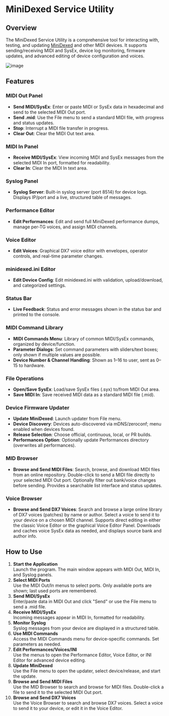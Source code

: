 # MiniDexed Service Utility

## Overview

The MiniDexed Service Utility is a comprehensive tool for interacting with, testing, and updating [MiniDexed](https://github.com/probonopd/MiniDexed) and other MIDI devices. It supports sending/receiving MIDI and SysEx, device log monitoring, firmware updates, and advanced editing of device configuration and voices.

![image](https://github.com/user-attachments/assets/5cfe3a3e-b405-49a2-a72c-3052a35d60f9)

## Features

### MIDI Out Panel
- **Send MIDI/SysEx**: Enter or paste MIDI or SysEx data in hexadecimal and send to the selected MIDI Out port.
- **Send .mid**: Use the File menu to send a standard MIDI file, with progress and status updates.
- **Stop**: Interrupt a MIDI file transfer in progress.
- **Clear Out**: Clear the MIDI Out text area.

### MIDI In Panel
- **Receive MIDI/SysEx**: View incoming MIDI and SysEx messages from the selected MIDI In port, formatted for readability.
- **Clear In**: Clear the MIDI In text area.

### Syslog Panel
- **Syslog Server**: Built-in syslog server (port 8514) for device logs. Displays IP/port and a live, structured table of messages.

### Performance Editor
- **Edit Performances**: Edit and send full MiniDexed performance dumps, manage per-TG voices, and assign MIDI channels.

### Voice Editor
- **Edit Voices**: Graphical DX7 voice editor with envelopes, operator controls, and real-time parameter changes.

### minidexed.ini Editor
- **Edit Device Config**: Edit minidexed.ini with validation, upload/download, and categorized settings.

### Status Bar
- **Live Feedback**: Status and error messages shown in the status bar and printed to the console.

### MIDI Command Library
- **MIDI Commands Menu**: Library of common MIDI/SysEx commands, organized by device/function.
- **Parameter Dialogs**: Set command parameters with sliders/text boxes; only shown if multiple values are possible.
- **Device Number & Channel Handling**: Shown as 1–16 to user, sent as 0–15 to hardware.

### File Operations
- **Open/Save SysEx**: Load/save SysEx files (.syx) to/from MIDI Out area.
- **Save MIDI In**: Save received MIDI data as a standard MIDI file (.mid).

### Device Firmware Updater
- **Update MiniDexed**: Launch updater from File menu.
- **Device Discovery**: Devices auto-discovered via mDNS/zeroconf; menu enabled when devices found.
- **Release Selection**: Choose official, continuous, local, or PR builds.
- **Performances Option**: Optionally update Performances directory (overwrites all performances).

### MID Browser
- **Browse and Send MIDI Files**: Search, browse, and download MIDI files from an online repository. Double-click to send a MIDI file directly to your selected MIDI Out port. Optionally filter out bank/voice changes before sending. Provides a searchable list interface and status updates.

### Voice Browser
- **Browse and Send DX7 Voices**: Search and browse a large online library of DX7 voices (patches) by name or author. Select a voice to send it to your device on a chosen MIDI channel. Supports direct editing in either the classic Voice Editor or the graphical Voice Editor Panel. Downloads and caches voice SysEx data as needed, and displays source bank and author info.

## How to Use

1. **Start the Application**  
   Launch the program. The main window appears with MIDI Out, MIDI In, and Syslog panels.
2. **Select MIDI Ports**  
   Use the MIDI Out/In menus to select ports. Only available ports are shown; last used ports are remembered.
3. **Send MIDI/SysEx**  
   Enter/paste data in MIDI Out and click "Send" or use the File menu to send a .mid file.
4. **Receive MIDI/SysEx**  
   Incoming messages appear in MIDI In, formatted for readability.
5. **Monitor Syslog**  
   Syslog messages from your device are displayed in a structured table.
6. **Use MIDI Commands**  
   Access the MIDI Commands menu for device-specific commands. Set parameters as needed.
7. **Edit Performances/Voices/INI**  
   Use the menus to open the Performance Editor, Voice Editor, or INI Editor for advanced device editing.
8. **Update MiniDexed**  
   Use the File menu to open the updater, select device/release, and start the update.
9. **Browse and Send MIDI Files**  
   Use the MID Browser to search and browse for MIDI files. Double-click a file to send it to the selected MIDI Out port.
10. **Browse and Send DX7 Voices**  
    Use the Voice Browser to search and browse DX7 voices. Select a voice to send it to your device, or edit it in the Voice Editor.
